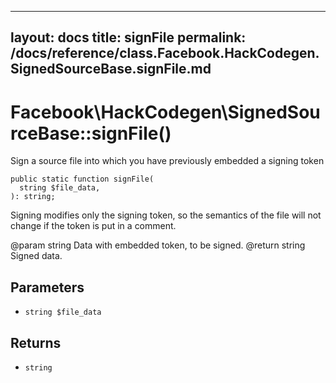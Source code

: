 
***

layout: docs
title: signFile
permalink: /docs/reference/class.Facebook.HackCodegen.SignedSourceBase.signFile.md
---







# Facebook\\HackCodegen\\SignedSourceBase::signFile()




Sign a source file into which you have previously embedded a signing
token




``` Hack
public static function signFile(
  string $file_data,
): string;
```




Signing modifies only the signing token, so the semantics of
the file will not change if the token is put in a comment.




@param  string  Data with embedded token, to be signed.
@return string  Signed data.




## Parameters




- ` string $file_data `




## Returns




+ ` string `